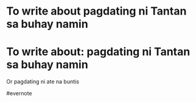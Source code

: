 # To write about pagdating ni Tantan sa buhay namin

# To write about: pagdating ni Tantan sa buhay namin

Or pagdating ni ate na buntis

\#evernote

